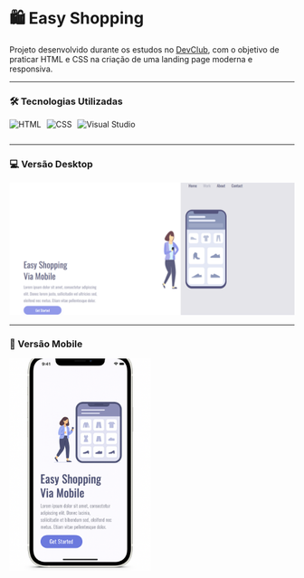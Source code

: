 # 🛍️ Easy Shopping

Projeto desenvolvido durante os estudos no [DevClub](https://rodolfomori.com.br/devclub), com o objetivo de praticar HTML e CSS na criação de uma landing page moderna e responsiva.

---

### 🛠️ Tecnologias Utilizadas

<div style="display: flex; align-items: center; gap: 10px;">
  <img src="https://cdn-icons-png.flaticon.com/128/1051/1051277.png" alt="HTML" height="30"/>
  <img src="https://cdn-icons-png.flaticon.com/128/16020/16020753.png" alt="CSS" height="30"/>
  <img src="https://img.icons8.com/?size=48&id=9OGIyU8hrxW5&format=png" alt="Visual Studio" height="30"/>
</div>

---

### 💻 Versão Desktop

<img src="https://github.com/eduardodevclub/easy-shopping/blob/main/assets/Desktop.png?raw=true" alt="Versão Desktop" width="600"/>

---

### 📱 Versão Mobile

<img src="https://github.com/eduardodevclub/easy-shopping/blob/main/assets/Mockup%20Mobile.png?raw=true" alt="Versão Mobile" width="250"/>
